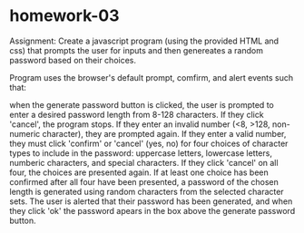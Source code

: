 # homework-03

Assignment: Create a javascript program (using the provided HTML and css) that prompts the user for inputs and then genereates a random password based on their choices.

Program uses the browser's default prompt, comfirm, and alert events such that:

when the generate password button is clicked, the user is prompted to enter a desired password length from 8-128 characters.
If they click 'cancel', the program stops.
If they enter an invalid number (<8, >128, non-numeric character), they are prompted again.
If they enter a valid number, they must click 'confirm' or 'cancel' (yes, no) for four choices of character types to include in the password: uppercase letters, lowercase letters, numberic characters, and special characters.
If they click 'cancel' on all four, the choices are presented again.
If at least one choice has been confirmed after all four have been presented, a password of the chosen length is generated using random characters from the selected character sets.
The user is alerted that their password has been generated, and when they click 'ok' the password apears in the box above the generate password button.

